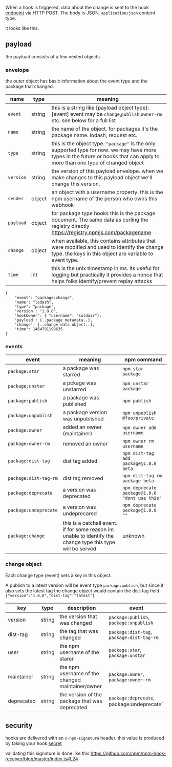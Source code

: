 

When a hook is triggered, data about the change is sent to the hook [endpoint](../creating-and-managing-hooks.md#creating-a-new-hook) via HTTP POST.
The body is JSON.  `application/json` content type.

it looks like this.

## payload

the payload consists of a few nested objects.

### envelope

the outer object has basic information about the event type and the package that changed.

| name      | type | meaning |
| ----      | ---- | ------- |
| `event`   | string | this is a string like [payload object type]:[event] event may be `change`,`publish`,`owner-rm` etc. see below for a full list |
| `name`    | string | the name of the object. for packages it's the package name. lodash, request etc. |
| `type`    | string | this is the object type. `"package"` is the only supported type for now. we may have more types in the future or hooks that can apply to more than one type of changed object |
| `version` | string | the version of this payload envelope. when we make changes to this payload object we'll change this version.|
| `sender`  | object | an object with a username property. this is the npm username of the person who owns this webhook|
| `payload` | object | for package type hooks this is the package document. The same data as curling the registry directly https://registry.npmjs.com/packagename |
| `change`  | object | when available, this contains attributes that were modified and used to identify the change type. the keys in this object are variable to event type.|
| `time`    | int    | this is the unix timestamp in ms. its useful for logging but practically it provides a nonce that helps folks identify/prevent replay attacks|

```
{ 
    "event": "package:change",
    "name': "lodash",
    "type": "package",
    'version': "1.0.0",
    'hookOwner': { "username": "soldair"},
    'payload': {..package metadata..},
    'change': {..change data object..},
    "time": 1464791199635
}
```

### events

| event | meaning | npm command |
| ----- | ------- | ----------- |
| `package:star` | a package was starred | `npm star package` |
| `package:unstar` | a pckage was unstarred | `npm unstar package` |
| `package:publish` | a package was published | `npm publish` |
| `package:unpublish` | a package version was unpublished | `npm unpublish @foo/private` |
| `package:owner` | added an owner (maintainer) | `npm owner add username` |
| `package:owner-rm` | removed an owner | `npm owner rm username`|
| `package:dist-tag` | dist tag added | `npm dist-tag add package@1.0.0 beta` |
| `package:dist-tag-rm` | dist tag removed | `npm dist-tag rm package beta` |
| `package:deprecate` | a version was deprecated | `npm deprecate package@1.0.0 "dont use this"` |
| `package:undeprecate` | a version was undeprecared | `npm deprecate package@1.0.0 ""` |
| `package:change` | this is a catchall event. if for some reason im unable to identify the change type this type will be served | unknown | 

### change object

Each change type (event) sets a key in this object. 

A publish to a latest version will be event type `package:publish`, but since it also sets the latest tag the change object would contain the dist-tag field `{"version":"1.0.0","dist-tag":"latest"}`

| key | type | description |  event | 
|-----|------|-------------|--------|
| version | string | the version that was changed | `package:publish`, `package:unpublish` |
| dist-tag | string | the tag that was changed | `package:dist-tag`, `package:dist-tag-rm` |
| user | string | the npm username of the starer | `package:star`, `package:unstar` |
| maintainer | string | the npm username of the changed maintainer/owner | `package:owner`, `package:owner-rm` |
| deprecated | string | the version of the package that was deprecated | `package:deprecate`, package:undeprecate` |


## security

hooks are delivered with an `x-npm-signature` header. this value is produced by taking your hook [secret](../creating-and-managing-hooks.md#creating-a-new-hook) 

validating this signature is done like this https://github.com/npm/npm-hook-receiver/blob/master/index.js#L24 

